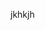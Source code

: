 <!--t Kesalahan-kesalahan yang Sering dilakukan Freelancer Pemula Saat Mengajukan Proposal t-->
<!--d jkh d-->
<!--tag freelance,programmer,tips freelance,kerja remote,kerja online,sribulancer,upwork tag-->
<!--image hkjhkjh image-->

jkhkjh
